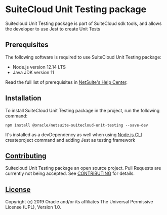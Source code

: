 # SuiteCloud Unit Testing package
Suitecloud Unit Testing package is part of SuiteCloud sdk tools, and allows the developer to use Jest to create Unit Tests

## Prerequisites
The following software is required to use SuiteCloud Unit Testing package:
- Node.js version 12.14 LTS
- Java JDK version 11

Read the full list of prerequisites in [NetSuite's Help Center](https://system.netsuite.com/app/help/helpcenter.nl?fid=section_1558708810.html).

## Installation
To install SuiteCloud Unit Testing package in the project, run the following command:
```
npm install @oracle/netsuite-suitecloud-unit-testing --save-dev
```

It's installed as a devDependency as well when using [Node.js CLI](../../packages/node-cli/README.md) createproject command and adding Jest as testing framework

## [Contributing](./CONTRIBUTING.md)
Suitecloud Unit Testing package an open source project. Pull Requests are currently not being accepted. See [CONTRIBUTING](./CONTRIBUTING.md) for details.

## [License](./LICENSE.txt)
Copyright (c) 2019 Oracle and/or its affiliates The Universal Permissive License (UPL), Version 1.0.